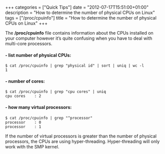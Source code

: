 +++
categories = ["Quick Tips"]
date = "2012-07-17T15:51:00+01:00"
description = "How to determine the number of physical CPUs on Linux"
tags = ["/proc/cpuinfo"]
title = "How to determine the number of physical CPUs on Linux"
+++

The **/proc/cpuinfo** file contains information about the CPUs installed on your computer however it’s quite confusing when you have to deal with multi-core processors.

#### - list number of physical CPUs:

```
$ cat /proc/cpuinfo | grep "physical id" | sort | uniq | wc -l
1
```

#### - number of cores:

```
$ cat /proc/cpuinfo | grep "cpu cores" | uniq
cpu cores    : 2
```

#### - how many virtual processors:

```
$ cat /proc/cpuinfo | grep "^processor"
processor    : 0
processor    : 1
```

If the number of virtual processors is greater than the number of physical processors, the CPUs are using hyper-threading. Hyper-threading will only work with the SMP kernel.
